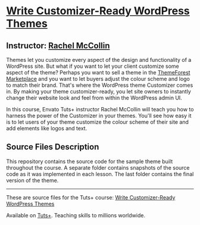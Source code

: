 # [Write Customizer-Ready WordPress Themes][published url]
## Instructor: [Rachel McCollin][instructor url]


Themes let you customize every aspect of the design and functionality of a WordPress site. But what if you want to let your client customize some aspect of the theme? Perhaps you want to sell a theme in the [ThemeForest Marketplace](...) and you want to let buyers adjust the colour scheme and logo to match their brand. That's where the WordPress theme Customizer comes in. By making your theme customizer-ready, you let site owners to instantly change their website look and feel from within the WordPress admin UI.

In this course, Envato Tuts+ instructor Rachel McCollin will teach you how to harness the power of the Customizer in your themes. You'll see how easy it is to let users of your theme customize the colour scheme of their site and add elements like logos and text.


## Source Files Description

This repository contains the source code for the sample theme built throughout the course. A separate folder contains snapshots of the source code as it was implemented in each lesson. The last folder contains the final version of the theme.

------

These are source files for the Tuts+ course: [Write Customizer-Ready WordPress Themes][published url]

Available on [Tuts+](https://tutsplus.com). Teaching skills to millions worldwide.

[published url]: https://code.tutsplus.com/courses/write-customizer-ready-wordpress-themes
[instructor url]: https://tutsplus.com/authors/rachel-mccollin
